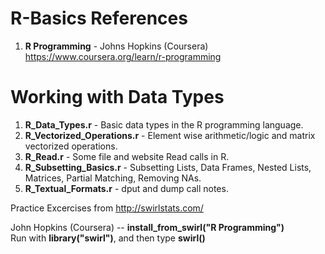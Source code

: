 # R-Basics References
1.  **R Programming** - Johns Hopkins (Coursera)   
    https://www.coursera.org/learn/r-programming

# Working with Data Types
1.  **R_Data_Types.r**              - Basic data types in the R programming language.
2.  **R_Vectorized_Operations.r**   - Element wise arithmetic/logic and matrix vectorized operations.
3.  **R_Read.r**                    - Some file and website Read calls in R.  
4.  **R_Subsetting_Basics.r**       - Subsetting Lists, Data Frames, Nested Lists, Matrices, Partial Matching, Removing NAs.
5.  **R_Textual_Formats.r**         - dput and dump call notes.

Practice Excercises from http://swirlstats.com/

John Hopkins (Coursera) -- **install_from_swirl("R Programming")**  
Run with **library("swirl")**, and then type **swirl()**
